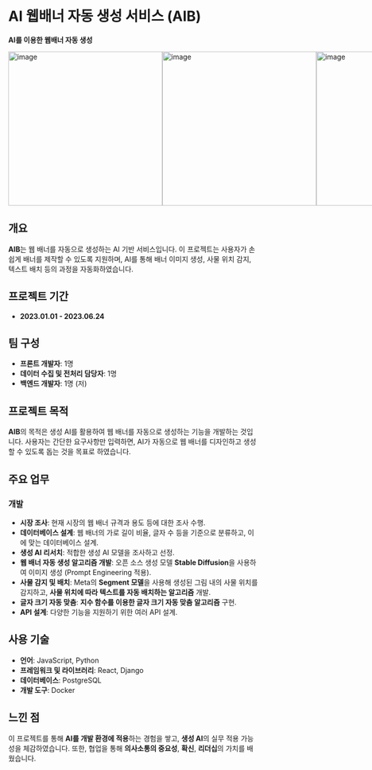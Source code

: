 # AI 웹배너 자동 생성 서비스 (AIB)

**AI를 이용한 웹배너 자동 생성**

<div style="display: flex; gap: 20;">
<img width="310" alt="image" src="https://github.com/user-attachments/assets/b1519d7a-d6c0-494b-83b1-b7f50efe9cae">
<img width="310" alt="image" src="https://github.com/user-attachments/assets/af6d4b9f-e20c-4b90-988a-ace6930b87d5">
<img width="310" alt="image" src="https://github.com/user-attachments/assets/e6fc0edf-bfe2-4aa4-bc07-c7758a0c61b9">
</div>

## 개요
**AIB**는 웹 배너를 자동으로 생성하는 AI 기반 서비스입니다. 이 프로젝트는 사용자가 손쉽게 배너를 제작할 수 있도록 지원하며, AI를 통해 배너 이미지 생성, 사물 위치 감지, 텍스트 배치 등의 과정을 자동화하였습니다.

## 프로젝트 기간
- **2023.01.01 - 2023.06.24**

## 팀 구성
- **프론트 개발자**: 1명  
- **데이터 수집 및 전처리 담당자**: 1명
- **백엔드 개발자**: 1명 (저)

## 프로젝트 목적
**AIB**의 목적은 생성 AI를 활용하여 웹 배너를 자동으로 생성하는 기능을 개발하는 것입니다. 사용자는 간단한 요구사항만 입력하면, AI가 자동으로 웹 배너를 디자인하고 생성할 수 있도록 돕는 것을 목표로 하였습니다.

## 주요 업무

### 개발
- **시장 조사**: 현재 시장의 웹 배너 규격과 용도 등에 대한 조사 수행.
- **데이터베이스 설계**: 웹 배너의 가로 길이 비율, 글자 수 등을 기준으로 분류하고, 이에 맞는 데이터베이스 설계.
- **생성 AI 리서치**: 적합한 생성 AI 모델을 조사하고 선정.
- **웹 배너 자동 생성 알고리즘 개발**: 오픈 소스 생성 모델 **Stable Diffusion**을 사용하여 이미지 생성 (Prompt Engineering 적용).
- **사물 감지 및 배치**: Meta의 **Segment 모델**을 사용해 생성된 그림 내의 사물 위치를 감지하고, **사물 위치에 따라 텍스트를 자동 배치하는 알고리즘** 개발.
- **글자 크기 자동 맞춤**: **지수 함수를 이용한 글자 크기 자동 맞춤 알고리즘** 구현.
- **API 설계**: 다양한 기능을 지원하기 위한 여러 API 설계.

## 사용 기술
- **언어**: JavaScript, Python
- **프레임워크 및 라이브러리**: React, Django
- **데이터베이스**: PostgreSQL
- **개발 도구**: Docker

## 느낀 점
이 프로젝트를 통해 **AI를 개발 환경에 적용**하는 경험을 쌓고, **생성 AI**의 실무 적용 가능성을 체감하였습니다. 또한, 협업을 통해 **의사소통의 중요성**, **확신**, **리더십**의 가치를 배웠습니다.

